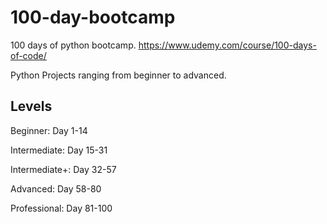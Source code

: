 # 100-day-bootcamp
100 days of python bootcamp. https://www.udemy.com/course/100-days-of-code/

Python Projects ranging from beginner to advanced. 

## Levels
Beginner: Day 1-14

Intermediate: Day 15-31

Intermediate+: Day 32-57

Advanced: Day 58-80

Professional: Day 81-100
